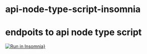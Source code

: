 # api-node-type-script-insomnia
# endpoits to api node type script


[![Run in Insomnia}](https://insomnia.rest/images/run.svg)](https://insomnia.rest/run/?label=api%20node%20and%20type%20script%20insomnia&uri=https%3A%2F%2Fraw.githubusercontent.com%2FDavidsonc%2Fapi-node-type-script-insomnia%2Fmain%2Fapi%2520node%2520type%2520script.json%3Ftoken%3DGHSAT0AAAAAACI5R6J2EPVUP6MV2ZV34OWMZLAE3PQ)
